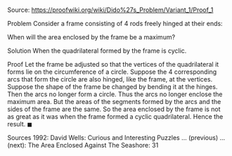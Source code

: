 # 

Source: https://proofwiki.org/wiki/Dido%27s_Problem/Variant_1/Proof_1



Problem
Consider a frame consisting of $4$ rods freely hinged at their ends:




When will the area enclosed by the frame be a maximum?


Solution
When the quadrilateral formed by the frame is cyclic.


Proof
Let the frame be adjusted so that the vertices of the quadrilateral it forms lie on the circumference of a circle.
Suppose the $4$ corresponding arcs that form the circle are also hinged, like the frame, at the vertices.
Suppose the shape of the frame be changed by bending it at the hinges.
Then the arcs no longer form a circle.
Thus the arcs no longer enclose the maximum area.
But the areas of the segments formed by the arcs and the sides of the frame are the same.
So the area enclosed by the frame is not as great as it was when the frame formed a cyclic quadrilateral.
Hence the result.
$\blacksquare$


Sources
1992: David Wells: Curious and Interesting Puzzles ... (previous) ... (next): The Area Enclosed Against The Seashore: $31$




